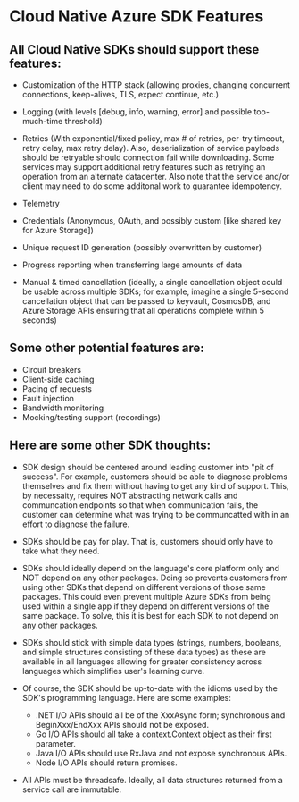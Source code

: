 # Cloud Native Azure SDK Features

## All Cloud Native SDKs should support these features:
- Customization of the HTTP stack (allowing proxies, changing concurrent connections, keep-alives, TLS, expect continue, etc.)
  
- Logging  (with levels [debug, info, warning, error] and possible too-much-time threshold)
- Retries (With exponential/fixed policy, max # of retries, per-try timeout, retry delay, max retry delay). Also, deserialization of service payloads should be retryable should connection fail while downloading. Some services may support additional retry features such as retrying an operation from an alternate datacenter. Also note that the service and/or client may need to do some additonal work to guarantee idempotency.
- Telemetry
- Credentials (Anonymous, OAuth, and possibly custom [like shared key for Azure Storage])
- Unique request ID generation (possibly overwritten by customer)
- Progress reporting when transferring large amounts of data
- Manual & timed cancellation (ideally, a single cancellation object could be usable across multiple SDKs; for example, imagine a single 5-second cancellation object that can be passed to keyvault, CosmosDB, and Azure Storage APIs ensuring that all operations complete within 5 seconds)
 

## Some other potential features are:
- Circuit breakers  
- Client-side caching
- Pacing of requests
- Fault injection
- Bandwidth monitoring
- Mocking/testing support (recordings)

## Here are some other SDK thoughts:
- SDK design should be centered around leading customer into "pit of success". For example, customers should be able to diagnose problems themselves and fix them without having to get any kind of support. This, by necessaity, requires NOT abstracting network calls and communcation endpoints so that when communication fails, the customer can determine what was trying to be communcatted with in an effort to diagnose the failure. 

- SDKs should be pay for play. That is, customers should only have to take what they need.
- SDKs should ideally depend on the language's core platform only and NOT depend on any other packages. Doing so prevents customers from using other SDKs that depend on different versions of those same packages. This could even prevent multiple Azure SDKs from being used within a single app if they depend on different versions of the same package. To solve, this it is best for each SDK to not depend on any other packages.
- SDKs should stick with simple data types (strings, numbers, booleans, and simple structures consisting of these data types) as these are available in all languages allowing for greater consistency across languages which simplifies user's learning curve.
- Of course, the SDK should be up-to-date with the idioms used by the SDK's programming language. Here are some examples:
    - .NET I/O APIs should all be of the XxxAsync form; synchronous and BeginXxx/EndXxx APIs should not be exposed. 
    - Go I/O APIs should all take a context.Context object as their first parameter.
    - Java I/O APIs should use RxJava and not expose synchronous APIs.
    - Node I/O APIs should return promises.
- All APIs must be threadsafe. Ideally, all data structures returned from a service call are immutable.
